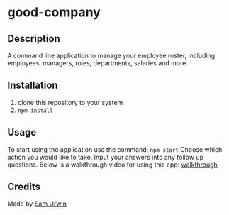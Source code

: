 # good-company

## Description
A command line application to manage your employee roster, including employees, managers, roles, departments, salaries and more.

## Installation
1. clone this repository to your system
2. ```npm install```

## Usage
To start using the application use the command:
```npm start```
Choose which action you would like to take. Input your answers into any follow up questions.
Below is a walkthrough video for using this app:
[walkthrough](https://drive.google.com/file/d/1aVfqzVNnE-vo7cxvdnBrOkaGNOzxPkds/view?usp=sharing)

## Credits
Made by [Sam Urwin](https://github.com/samurwin)